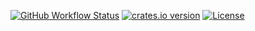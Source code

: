 [![GitHub Workflow Status](https://img.shields.io/github/workflow/status/stepancheg/rust-protoc-bin-vendored/CI)](https://github.com/stepancheg/rust-protoc-bin-vendored/actions?query=workflow%3ACI)
[![crates.io version](https://img.shields.io/crates/v/protoc-bin-vendored.svg)](https://crates.io/crates/protoc-bin-vendored)
[![License](https://img.shields.io/crates/l/protoc-bin-vendored.svg)](https://github.com/stepancheg/protoc-bin-vendored/blob/master/LICENSE.txt)
